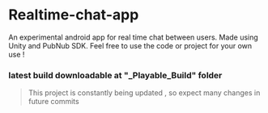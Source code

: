 # Realtime-chat-app

An experimental android app for real time chat between users. Made using Unity and PubNub SDK. Feel free to use the code or project for your own use !

### latest build downloadable at "_Playable_Build" folder

>This project is constantly being updated , so expect many changes in future commits
